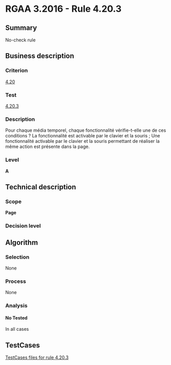 # RGAA 3.2016 - Rule 4.20.3

## Summary
No-check rule


## Business description

### Criterion
[4.20](http://references.modernisation.gouv.fr/rgaa-accessibilite/criteres.html#crit-4-20)

### Test
[4.20.3](http://references.modernisation.gouv.fr/rgaa-accessibilite/criteres.html#test-4-20-3)

### Description
Pour chaque média temporel, chaque fonctionnalité vérifie-t-elle une de ces conditions ? La fonctionnalité est activable par le clavier et la souris ; Une fonctionnalité activable par le clavier et la souris permettant de réaliser la même action est présente dans la page.

### Level
**A**


## Technical description

### Scope
**Page**

### Decision level


## Algorithm

### Selection
None

### Process
None

### Analysis

#### No Tested
In all cases


##  TestCases

[TestCases files for rule 4.20.3](https://github.com/Asqatasun/Asqatasun/tree/RGAA_3.2016/rules/rules-rgaa3.2016/src/test/resources/testcases/rgaa32016/Rgaa32016Rule042003/)


